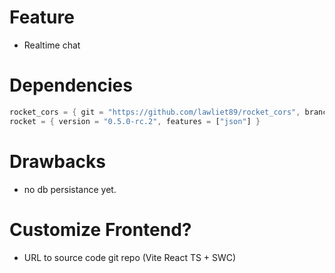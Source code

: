 # Feature

- Realtime chat

# Dependencies

```rust
rocket_cors = { git = "https://github.com/lawliet89/rocket_cors", branch = "master" }
rocket = { version = "0.5.0-rc.2", features = ["json"] }
```

# Drawbacks

- no db persistance yet.

# Customize Frontend?

- URL to source code git repo (Vite React TS + SWC)